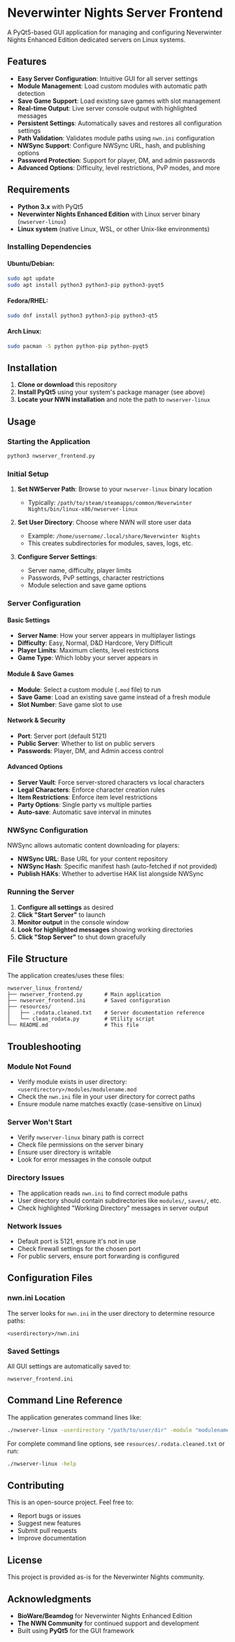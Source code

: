 # Neverwinter Nights Server Frontend

A PyQt5-based GUI application for managing and configuring Neverwinter Nights Enhanced Edition dedicated servers on Linux systems.

## Features

- **Easy Server Configuration**: Intuitive GUI for all server settings
- **Module Management**: Load custom modules with automatic path detection
- **Save Game Support**: Load existing save games with slot management
- **Real-time Output**: Live server console output with highlighted messages
- **Persistent Settings**: Automatically saves and restores all configuration settings
- **Path Validation**: Validates module paths using `nwn.ini` configuration
- **NWSync Support**: Configure NWSync URL, hash, and publishing options
- **Password Protection**: Support for player, DM, and admin passwords
- **Advanced Options**: Difficulty, level restrictions, PvP modes, and more

## Requirements

- **Python 3.x** with PyQt5
- **Neverwinter Nights Enhanced Edition** with Linux server binary (`nwserver-linux`)
- **Linux system** (native Linux, WSL, or other Unix-like environments)

### Installing Dependencies

#### Ubuntu/Debian:

```bash
sudo apt update
sudo apt install python3 python3-pip python3-pyqt5
```

#### Fedora/RHEL:

```bash
sudo dnf install python3 python3-pip python3-qt5
```

#### Arch Linux:

```bash
sudo pacman -S python python-pip python-pyqt5
```

## Installation

1. **Clone or download** this repository
2. **Install PyQt5** using your system's package manager (see above)
3. **Locate your NWN installation** and note the path to `nwserver-linux`

## Usage

### Starting the Application

```bash
python3 nwserver_frontend.py
```

### Initial Setup

1. **Set NWServer Path**: Browse to your `nwserver-linux` binary location

   - Typically: `/path/to/steam/steamapps/common/Neverwinter Nights/bin/linux-x86/nwserver-linux`

2. **Set User Directory**: Choose where NWN will store user data

   - Example: `/home/username/.local/share/Neverwinter Nights`
   - This creates subdirectories for modules, saves, logs, etc.

3. **Configure Server Settings**:
   - Server name, difficulty, player limits
   - Passwords, PvP settings, character restrictions
   - Module selection and save game options

### Server Configuration

#### Basic Settings

- **Server Name**: How your server appears in multiplayer listings
- **Difficulty**: Easy, Normal, D&D Hardcore, Very Difficult
- **Player Limits**: Maximum clients, level restrictions
- **Game Type**: Which lobby your server appears in

#### Module & Save Games

- **Module**: Select a custom module (`.mod` file) to run
- **Save Game**: Load an existing save game instead of a fresh module
- **Slot Number**: Save game slot to use

#### Network & Security

- **Port**: Server port (default 5121)
- **Public Server**: Whether to list on public servers
- **Passwords**: Player, DM, and Admin access control

#### Advanced Options

- **Server Vault**: Force server-stored characters vs local characters
- **Legal Characters**: Enforce character creation rules
- **Item Restrictions**: Enforce item level restrictions
- **Party Options**: Single party vs multiple parties
- **Auto-save**: Automatic save interval in minutes

### NWSync Configuration

NWSync allows automatic content downloading for players:

- **NWSync URL**: Base URL for your content repository
- **NWSync Hash**: Specific manifest hash (auto-fetched if not provided)
- **Publish HAKs**: Whether to advertise HAK list alongside NWSync

### Running the Server

1. **Configure all settings** as desired
2. **Click "Start Server"** to launch
3. **Monitor output** in the console window
4. **Look for highlighted messages** showing working directories
5. **Click "Stop Server"** to shut down gracefully

## File Structure

The application creates/uses these files:

```
nwserver_linux_frontend/
├── nwserver_frontend.py       # Main application
├── nwserver_frontend.ini      # Saved configuration
├── resources/
│   ├── .rodata.cleaned.txt    # Server documentation reference
│   └── clean_rodata.py        # Utility script
└── README.md                  # This file
```

## Troubleshooting

### Module Not Found

- Verify module exists in user directory: `<userdirectory>/modules/modulename.mod`
- Check the `nwn.ini` file in your user directory for correct paths
- Ensure module name matches exactly (case-sensitive on Linux)

### Server Won't Start

- Verify `nwserver-linux` binary path is correct
- Check file permissions on the server binary
- Ensure user directory is writable
- Look for error messages in the console output

### Directory Issues

- The application reads `nwn.ini` to find correct module paths
- User directory should contain subdirectories like `modules/`, `saves/`, etc.
- Check highlighted "Working Directory" messages in server output

### Network Issues

- Default port is 5121, ensure it's not in use
- Check firewall settings for the chosen port
- For public servers, ensure port forwarding is configured

## Configuration Files

### nwn.ini Location

The server looks for `nwn.ini` in the user directory to determine resource paths:

```
<userdirectory>/nwn.ini
```

### Saved Settings

All GUI settings are automatically saved to:

```
nwserver_frontend.ini
```

## Command Line Reference

The application generates command lines like:

```bash
./nwserver-linux -userdirectory "/path/to/user/dir" -module "modulename" -difficulty 2 -maxclients 8 -port 5121
```

For complete command line options, see `resources/.rodata.cleaned.txt` or run:

```bash
./nwserver-linux -help
```

## Contributing

This is an open-source project. Feel free to:

- Report bugs or issues
- Suggest new features
- Submit pull requests
- Improve documentation

## License

This project is provided as-is for the Neverwinter Nights community.

## Acknowledgments

- **BioWare/Beamdog** for Neverwinter Nights Enhanced Edition
- **The NWN Community** for continued support and development
- Built using **PyQt5** for the GUI framework
